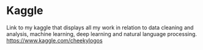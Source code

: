 # Kaggle
Link to my kaggle that displays all my work in relation to data cleaning and analysis, machine learning, deep learning and natural language processing.
https://www.kaggle.com/cheekylogos

